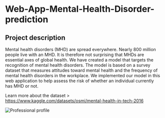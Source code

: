 # Web-App-Mental-Health-Disorder-prediction

## Project description
Mental health disorders (MHD) are spread everywhere. Nearly 800 million people live with an MHD. It is therefore not surprising that MHDs are essential axes of global health. We have created a model that targets the recognition of mental health disorders. The model is based on a survey dataset that measures attitudes toward mental health and the frequency of mental health disorders in the workplace. We implemented our model in this web application to help assess the risk of whether an individual currently has MHD or not.

Learn more about the dataset > https://www.kaggle.com/datasets/osmi/mental-health-in-tech-2016

![Professional profile](https://user-images.githubusercontent.com/99809486/172599602-af5c8f85-a7f4-4447-9acb-1a8f18cef3a8.svg)
